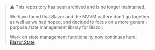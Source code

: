 > ⚠️
> This repository has been archived and is no longer maintained.
>
> We have found that Blazor and the MVVM pattern don't go together as well as we had hoped, and decided to focus on a more general-purpose state management library for Blazor.
>
> Work on state management functionality now continues here: [Blazor.State](https://github.com/BitzArt/Blazor.State).
